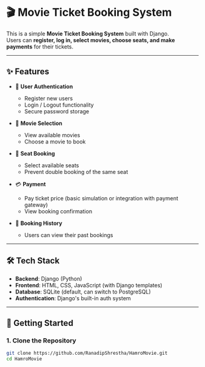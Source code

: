 # 🎬 Movie Ticket Booking System

This is a simple **Movie Ticket Booking System** built with Django.  
Users can **register, log in, select movies, choose seats, and make payments** for their tickets.

---

## ✨ Features

- 🔐 **User Authentication**

  - Register new users
  - Login / Logout functionality
  - Secure password storage

- 🎥 **Movie Selection**

  - View available movies
  - Choose a movie to book

- 💺 **Seat Booking**

  - Select available seats
  - Prevent double booking of the same seat

- 💳 **Payment**

  - Pay ticket price (basic simulation or integration with payment gateway)
  - View booking confirmation

- 📜 **Booking History**
  - Users can view their past bookings

---

## 🛠️ Tech Stack

- **Backend**: Django (Python)
- **Frontend**: HTML, CSS, JavaScript (with Django templates)
- **Database**: SQLite (default, can switch to PostgreSQL)
- **Authentication**: Django's built-in auth system

---

## 🚀 Getting Started

### 1. Clone the Repository

```bash
git clone https://github.com/RanadipShrestha/HamroMovie.git
cd HamroMovie
```
